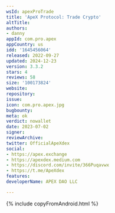 ```yaml
---
wsId: apexProTrade
title: 'ApeX Protocol: Trade Crypto'
altTitle: 
authors:
- danny
appId: com.pro.apex
appCountry: us
idd: '1645456064'
released: 2022-09-27
updated: 2024-12-23
version: 3.3.2
stars: 4
reviews: 58
size: '100173824'
website: 
repository: 
issue: 
icon: com.pro.apex.jpg
bugbounty: 
meta: ok
verdict: nowallet
date: 2023-07-02
signer: 
reviewArchive: 
twitter: OfficialApeXdex
social:
- https://apex.exchange
- https://apexdex.medium.com
- https://discord.com/invite/366Puqavwx
- https://t.me/ApeXdex
features: 
developerName: APEX DAO LLC

---
```


{% include copyFromAndroid.html %}

